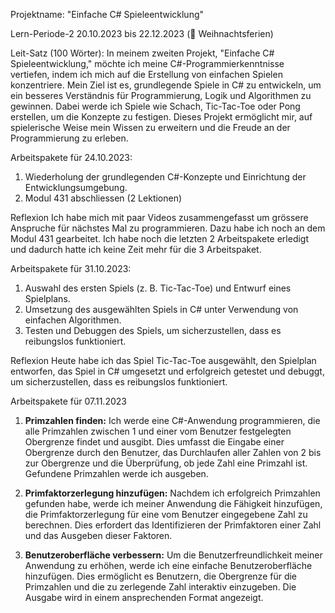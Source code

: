 Projektname: "Einfache C# Spieleentwicklung"

Lern-Periode-2
20.10.2023 bis 22.12.2023 (🎄 Weihnachtsferien)

Leit-Satz (100 Wörter):
In meinem zweiten Projekt, "Einfache C# Spieleentwicklung," möchte ich meine C#-Programmierkenntnisse vertiefen, indem ich mich auf die Erstellung von einfachen Spielen konzentriere. Mein Ziel ist es, grundlegende Spiele in C# zu entwickeln, um ein besseres Verständnis für Programmierung, Logik und Algorithmen zu gewinnen. Dabei werde ich Spiele wie Schach, Tic-Tac-Toe oder Pong erstellen, um die Konzepte zu festigen. Dieses Projekt ermöglicht mir, auf spielerische Weise mein Wissen zu erweitern und die Freude an der Programmierung zu erleben.

Arbeitspakete für 24.10.2023:
1. Wiederholung der grundlegenden C#-Konzepte und Einrichtung der Entwicklungsumgebung.
2. Modul 431 abschliessen (2 Lektionen)

Reflexion
Ich habe mich mit paar Videos zusammengefasst um grössere Anspruche für nächstes Mal zu programmieren. Dazu habe ich noch an dem Modul 431 gearbeitet. Ich habe noch die letzten 2 Arbeitspakete erledigt und dadurch hatte ich keine Zeit mehr für die 3 Arbeitspaket.

Arbeitspakete für 31.10.2023:
1. Auswahl des ersten Spiels (z. B. Tic-Tac-Toe) und Entwurf eines Spielplans.
2. Umsetzung des ausgewählten Spiels in C# unter Verwendung von einfachen Algorithmen.
3. Testen und Debuggen des Spiels, um sicherzustellen, dass es reibungslos funktioniert.

Reflexion
Heute habe ich das Spiel Tic-Tac-Toe ausgewählt, den Spielplan entworfen, das Spiel in C# umgesetzt und erfolgreich getestet und debuggt, um sicherzustellen, dass es reibungslos funktioniert.

Arbeitspakete für 07.11.2023
1. **Primzahlen finden:**
   Ich werde eine C#-Anwendung programmieren, die alle Primzahlen zwischen 1 und einer vom Benutzer festgelegten Obergrenze findet und ausgibt. Dies umfasst die Eingabe einer Obergrenze durch den Benutzer, das Durchlaufen aller Zahlen von 2 bis zur Obergrenze und die Überprüfung, ob jede Zahl eine Primzahl ist. Gefundene Primzahlen werde ich ausgeben.

2. **Primfaktorzerlegung hinzufügen:**
   Nachdem ich erfolgreich Primzahlen gefunden habe, werde ich meiner Anwendung die Fähigkeit hinzufügen, die Primfaktorzerlegung für eine vom Benutzer eingegebene Zahl zu berechnen. Dies erfordert das Identifizieren der Primfaktoren einer Zahl und das Ausgeben dieser Faktoren.

3. **Benutzeroberfläche verbessern:**
   Um die Benutzerfreundlichkeit meiner Anwendung zu erhöhen, werde ich eine einfache Benutzeroberfläche hinzufügen. Dies ermöglicht es Benutzern, die Obergrenze für die Primzahlen und die zu zerlegende Zahl interaktiv einzugeben. Die Ausgabe wird in einem ansprechenden Format angezeigt.

